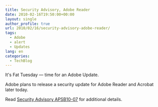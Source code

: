 ```yaml
---
title: Security Advisory, Adobe Reader
date: 2010-02-16T19:50:00+00:00
layout: single
author_profile: true
url: 2010/02/16/security-advisory-adobe-reader/
tags:
  - Adobe
  - alert
  - Updates
lang: en
categories: 
  - TechBlog
---
```

It's Fat Tuesday — time for an Adobe Update.

Adobe plans to release a security update for Adobe Reader and Acrobat later today.

Read [Security Advisory APSB10-07](http://www.adobe.com/support/security/bulletins/apsb10-07.html) for additional details.